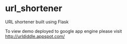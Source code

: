 url_shortener
=============

URL shortener built using Flask

To view demo deployed to google app engine please visit http://urldiddle.appspot.com/
